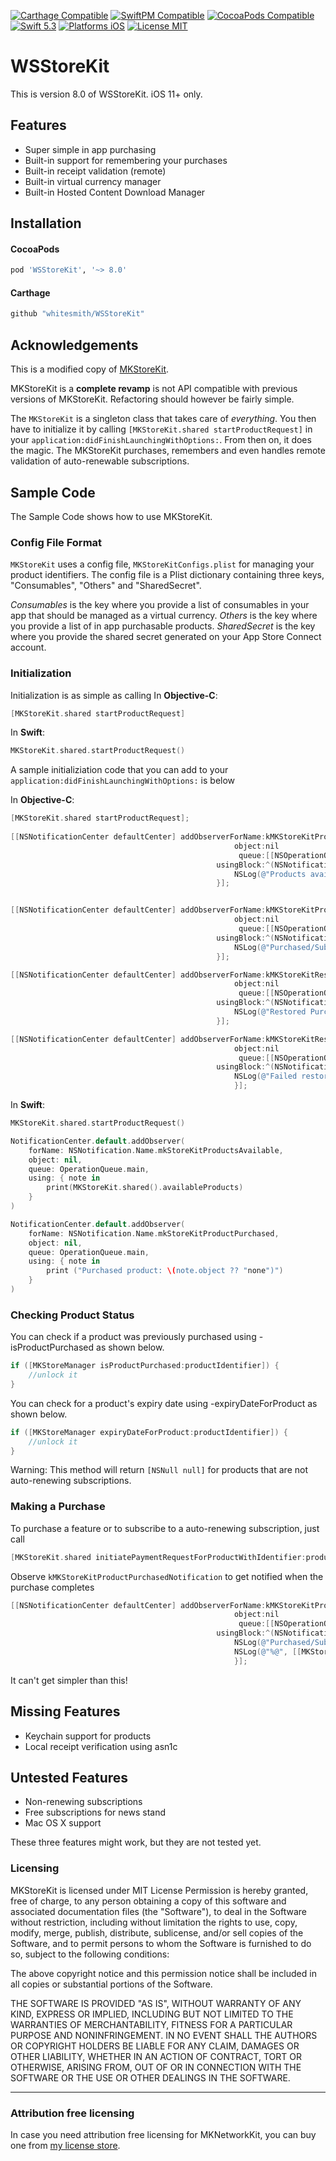 [![Carthage Compatible](https://img.shields.io/badge/Carthage-Compatible-brightgreen.svg)](https://github.com/Carthage/Carthage)
[![SwiftPM Compatible](https://img.shields.io/badge/SwiftPM-Compatible-brightgreen.svg)](https://swift.org/package-manager)
[![CocoaPods Compatible](https://img.shields.io/cocoapods/v/WSStoreKit.svg?style=flat)](https://cocoapods.org/pods/WSStoreKit)
[![Swift 5.3](https://img.shields.io/badge/Swift-5.3-orange.svg?style=flat)](https://developer.apple.com/swift/)
[![Platforms iOS](https://img.shields.io/badge/Platforms-iOS-lightgray.svg?style=flat)](https://developer.apple.com/swift/)
[![License MIT](https://img.shields.io/badge/license-MIT-blue.svg?style=flat)](https://github.com/whitesmith/WSStoreKit/blob/master/LICENSE)

# WSStoreKit

This is version 8.0 of WSStoreKit. iOS 11+ only.

## Features

* Super simple in app purchasing
* Built-in support for remembering your purchases
* Built-in receipt validation (remote)
* Built-in virtual currency manager
* Built-in Hosted Content Download Manager

## Installation

#### CocoaPods

```ruby
pod 'WSStoreKit', '~> 8.0'
```

#### Carthage

```ruby
github "whitesmith/WSStoreKit"
```

## Acknowledgements

This is a modified copy of [MKStoreKit](https://github.com/MugunthKumar/MKStoreKit).

MKStoreKit is a **complete revamp** is not API compatible with previous versions of MKStoreKit. Refactoring should however be fairly simple.

The `MKStoreKit` is a singleton class that takes care of *everything*. You then have to initialize it by calling `[MKStoreKit.shared startProductRequest]` in your `application:didFinishLaunchingWithOptions:`. From then on, it does the magic. The MKStoreKit purchases, remembers and even handles remote validation of auto-renewable subscriptions.

## Sample Code 

The Sample Code shows how to use MKStoreKit.

### Config File Format

`MKStoreKit` uses a config file, `MKStoreKitConfigs.plist` for managing your product identifiers.
The config file is a Plist dictionary containing three keys, "Consumables", "Others" and "SharedSecret".

_Consumables_ is the key where you provide a list of consumables in your app that should be managed as a virtual currency. _Others_ is the key where you provide a list of in app purchasable products. _SharedSecret_ is the key where you provide the shared secret generated on your App Store Connect account.

### Initialization

Initialization is as simple as calling
In **Objective-C**:

``` objective-c
[MKStoreKit.shared startProductRequest]
```

In **Swift**:

``` swift
MKStoreKit.shared.startProductRequest()
```
A sample initializiation code that you can add to your `application:didFinishLaunchingWithOptions:` is below

In **Objective-C**:

``` objective-c
[MKStoreKit.shared startProductRequest];
  
[[NSNotificationCenter defaultCenter] addObserverForName:kMKStoreKitProductsAvailableNotification
                                                  object:nil
                                                   queue:[[NSOperationQueue alloc] init]
                                              usingBlock:^(NSNotification *note) {
                                                  NSLog(@"Products available: %@", [[MKStoreKit sharedKit] availableProducts]);
                                              }];


[[NSNotificationCenter defaultCenter] addObserverForName:kMKStoreKitProductPurchasedNotification
                                                  object:nil
                                                   queue:[[NSOperationQueue alloc] init]
                                              usingBlock:^(NSNotification *note) {
                                                  NSLog(@"Purchased/Subscribed to product with id: %@", [note object]);
                                              }];

[[NSNotificationCenter defaultCenter] addObserverForName:kMKStoreKitRestoredPurchasesNotification
                                                  object:nil
                                                   queue:[[NSOperationQueue alloc] init]
                                              usingBlock:^(NSNotification *note) {
                                                  NSLog(@"Restored Purchases");
                                              }];

[[NSNotificationCenter defaultCenter] addObserverForName:kMKStoreKitRestoringPurchasesFailedNotification
                                                  object:nil
                                                   queue:[[NSOperationQueue alloc] init]
                                              usingBlock:^(NSNotification *note) {
                                                  NSLog(@"Failed restoring purchases with error: %@", [note object]);
                                                  }];
```

In **Swift**:

``` swift
MKStoreKit.shared.startProductRequest()

NotificationCenter.default.addObserver(
    forName: NSNotification.Name.mkStoreKitProductsAvailable,
    object: nil,
    queue: OperationQueue.main,
    using: { note in
        print(MKStoreKit.shared().availableProducts)
    }
)

NotificationCenter.default.addObserver(
    forName: NSNotification.Name.mkStoreKitProductPurchased,
    object: nil,
    queue: OperationQueue.main,
    using: { note in
        print ("Purchased product: \(note.object ?? "none")")
    }
)
```

### Checking Product Status

You can check if a product was previously purchased using -isProductPurchased as shown below.

``` objective-c
if ([MKStoreManager isProductPurchased:productIdentifier]) {
    //unlock it
}
```

You can check for a product's expiry date using -expiryDateForProduct as shown below.

``` objective-c
if ([MKStoreManager expiryDateForProduct:productIdentifier]) {
    //unlock it
}
```

Warning: This method will return ```[NSNull null]``` for products that are not auto-renewing subscriptions.


### Making a Purchase
To purchase a feature or to subscribe to a auto-renewing subscription, just call

``` objective-c
[MKStoreKit.shared initiatePaymentRequestForProductWithIdentifier:productIdentifier];
```

Observe `kMKStoreKitProductPurchasedNotification` to get notified when the purchase completes

``` objective-c
[[NSNotificationCenter defaultCenter] addObserverForName:kMKStoreKitProductPurchasedNotification
                                                  object:nil
                                                   queue:[[NSOperationQueue alloc] init]
                                              usingBlock:^(NSNotification *note) {
                                                  NSLog(@"Purchased/Subscribed to product with id: %@", [note object]);
                                                  NSLog(@"%@", [[MKStoreKit sharedKit] valueForKey:@"purchaseRecord"]);
                                                  }];
```

It can't get simpler than this!

## Missing Features

* Keychain support for products
* Local receipt verification using asn1c

## Untested Features

* Non-renewing subscriptions
* Free subscriptions for news stand
* Mac OS X support

These three features might work, but they are not tested yet.

### Licensing

MKStoreKit is licensed under MIT License
Permission is hereby granted, free of charge, to any person obtaining a copy
of this software and associated documentation files (the "Software"), to deal
in the Software without restriction, including without limitation the rights
to use, copy, modify, merge, publish, distribute, sublicense, and/or sell
copies of the Software, and to permit persons to whom the Software is
furnished to do so, subject to the following conditions:

The above copyright notice and this permission notice shall be included in
all copies or substantial portions of the Software.

THE SOFTWARE IS PROVIDED "AS IS", WITHOUT WARRANTY OF ANY KIND, EXPRESS OR
IMPLIED, INCLUDING BUT NOT LIMITED TO THE WARRANTIES OF MERCHANTABILITY,
FITNESS FOR A PARTICULAR PURPOSE AND NONINFRINGEMENT. IN NO EVENT SHALL THE
AUTHORS OR COPYRIGHT HOLDERS BE LIABLE FOR ANY CLAIM, DAMAGES OR OTHER
LIABILITY, WHETHER IN AN ACTION OF CONTRACT, TORT OR OTHERWISE, ARISING FROM,
OUT OF OR IN CONNECTION WITH THE SOFTWARE OR THE USE OR OTHER DEALINGS IN
THE SOFTWARE.

---

### Attribution free licensing

In case you need attribution free licensing for MKNetworkKit, you can buy one from [my license store](http://blog.mugunthkumar.com/license-store/).
